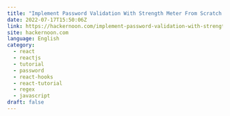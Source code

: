 ```yaml
---
title: "Implement Password Validation With Strength Meter From Scratch With React Hooks"
date: 2022-07-17T15:50:06Z
link: https://hackernoon.com/implement-password-validation-with-strength-meter-from-scratch-with-react-hooks?source=rss&utm_medium=RSS&utm_source=news.12bit.vn
site: hackernoon.com
language: English
category:
  - react
  - reactjs
  - tutorial
  - password
  - react-hooks
  - react-tutorial
  - regex
  - javascript
draft: false
---
```

